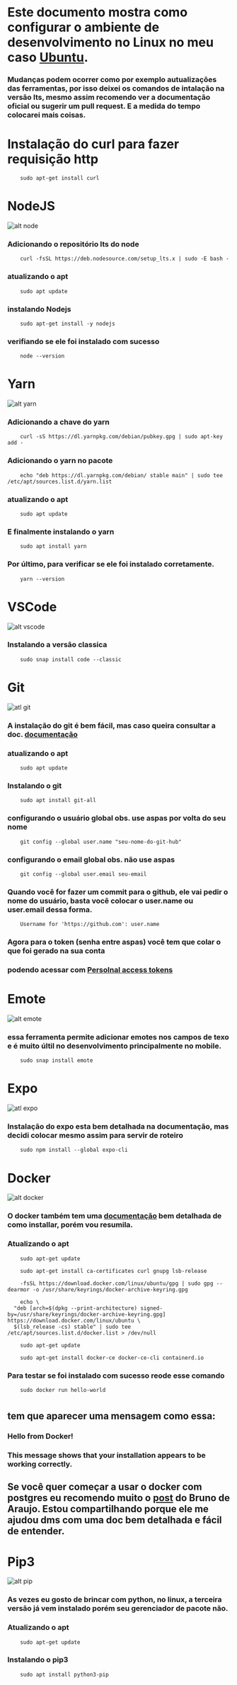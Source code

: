 # Este documento mostra como configurar o ambiente de desenvolvimento no Linux no meu caso [Ubuntu](https://ubuntu.com/).
### Mudanças podem ocorrer como por exemplo autualizações das ferramentas, por isso deixei os comandos de intalação na versão lts, mesmo assim recomendo ver a documentação oficial ou sugerir um  pull request. E a medida do tempo colocarei mais coisas.

# Instalação do curl para fazer requisição http
```console
    sudo apt-get install curl
```

# NodeJS
![alt node](./assets/node.png)

### Adicionando o repositório lts do node

```console
    curl -fsSL https://deb.nodesource.com/setup_lts.x | sudo -E bash -
```
### atualizando o apt
```console
    sudo apt update
```

### instalando Nodejs

```console
    sudo apt-get install -y nodejs
```

### verifiando se ele foi instalado com sucesso

```console
    node --version
```


# Yarn

![alt yarn](./assets/yarn.png)


### Adicionando a chave do yarn
```console
    curl -sS https://dl.yarnpkg.com/debian/pubkey.gpg | sudo apt-key add -
```
### Adicionando o yarn no pacote

```console
    echo "deb https://dl.yarnpkg.com/debian/ stable main" | sudo tee /etc/apt/sources.list.d/yarn.list
```
### atualizando o apt
```console
    sudo apt update
```

### E finalmente instalando o yarn
```console
    sudo apt install yarn
```
### Por último, para verificar se ele foi instalado corretamente.

```console
    yarn --version
```

# VSCode
![alt vscode](./assets/vscode.webp)

### Instalando a versão classica

```console
    sudo snap install code --classic
```

# Git
![atl git](./assets/git.png)
### A instalação do git é bem fácil, mas caso queira consultar a doc. [documentação](https://git-scm.com/book/en/v2/Getting-Started-Installing-Git)

### atualizando o apt
```console
    sudo apt update
```
### Instalando o git
```console
    sudo apt install git-all
```

### configurando o usuário global obs. use aspas por volta do seu nome
```console
    git config --global user.name "seu-nome-do-git-hub"
```

### configurando o email global obs. não use aspas
```console
    git config --global user.email seu-email
```
### Quando você for fazer um commit para o github, ele vai pedir o nome do usuário, basta você colocar o user.name ou user.email dessa forma.

```console
    Username for 'https://github.com': user.name
```

### Agora para o token (senha entre aspas) você tem que colar o que foi gerado na sua conta 
### podendo acessar com [Persolnal access tokens](https://github.com/settings/tokens)

# Emote
![alt emote](./assets/emote.webp)
### essa ferramenta permite adicionar emotes nos campos de texo e é muito últil no desenvolvimento principalmente no mobile.

```console
    sudo snap install emote
```


# Expo
![atl expo](./assets/expo.png)
### Instalação do expo esta bem detalhada na documentação, mas decidi colocar mesmo assim para servir de roteiro

```console
    sudo npm install --global expo-cli
```

# Docker
![alt docker](./assets/docker.png)
### O docker também tem uma [documentação](https://docs.docker.com/engine/install/ubuntu/) bem detalhada de como installar, porém vou resumila.

### Atualizando o apt
```console
    sudo apt-get update
```

```console
    sudo apt-get install ca-certificates curl gnupg lsb-release
```

```console
    -fsSL https://download.docker.com/linux/ubuntu/gpg | sudo gpg --dearmor -o /usr/share/keyrings/docker-archive-keyring.gpg
```

```console
    echo \
  "deb [arch=$(dpkg --print-architecture) signed-by=/usr/share/keyrings/docker-archive-keyring.gpg] https://download.docker.com/linux/ubuntu \
  $(lsb_release -cs) stable" | sudo tee /etc/apt/sources.list.d/docker.list > /dev/null
```

```console
    sudo apt-get update
```
```console
    sudo apt-get install docker-ce docker-ce-cli containerd.io
```

### Para testar se foi instalado com sucesso reode esse comando

```console
    sudo docker run hello-world
```
# 
## tem que aparecer uma mensagem como essa:

###    Hello from Docker!
###  This message shows that your installation appears to be working correctly.


## Se você quer começar a usar o docker com postgres eu recomendo muito o [post](https://baraus.dev/articles/postgresql-+-docker/) do Bruno de Araujo. Estou compartilhando porque ele me ajudou dms com uma doc bem detalhada e fácil de entender.

# Pip3
![alt pip](./assets/pip3.png)
### As vezes eu gosto de brincar com python, no linux, a terceira versão já vem instalado porém seu gerenciador de pacote não.

### Atualizando o apt
```console
    sudo apt-get update
```

### Instalando o pip3
```console
    sudo apt install python3-pip
```


